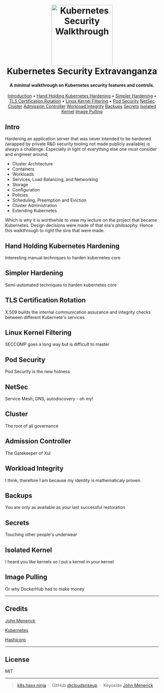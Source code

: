 
<h1 align="center">
  <br>
  <a href="https://k8s.haxx.ninja"><img src="https://github.com/cloudsriseup/Kubernetes_Security_Basics_Walkthrough/raw/main/images/logo.jpg" alt="Kubernetes Security Walkthrough" width="200"></a>
  <br>
  Kubernetes Security Extravanganza
  <br>
</h1>

<h4 align="center">A minimal walkthrough on Kubernetes security features and controls.</h4>


<p align="center">
  <a href="#intro">Introduction</a> •
  <a href="#harder">Hand Holding Kubernetes Hardening</a> •
  <a href="#hardener">Simpler Hardening</a> •
  <a href="#x509">TLS Certification Rotation</a> •
  <a href="#seccomp">Linux Kernel Filtering</a> •
  <a href="#podsec">Pod Security</a>
  <a href="#netsec">NetSec</a>
  <a href="#cluster">Cluster</a>
  <a href="#admission">Admission Controller</a>
  <a href="#integrity">Workload Integrity</a>
  <a href="#backups">Backups</a>
  <a href="#secrets">Secrets</a>
  <a href="#gvisor">Isolated Kernel</a>
  <a href="#image">Image Pulling</a>

</p>


## Intro

Hardening an application server that was never intended to be hardened (wrapped by private R&D security tooling not made publicly available) is always a challenge.  Especially in light of everything else one must consider and engineer around;

* Cluster Architecture
* Containers
* Workloads
* Services, Load Balancing, and Networking
* Storage
* Configuration
* Policies
* Scheduling, Preemption and Eviction
* Cluster Administration
* Extending Kubernetes

Which is why it is worthwhile to view my lecture on the project that became Kubernetes.  Design decisions were made of that era's philosophy.  Hence this walkthrough to right the sins that were made.



## Hand Holding Kubernetes Hardening
Interesting manual techniques to harden kubernetes core

## Simpler Hardening
Semi-automated techniques to harden kubernetes core

## TLS Certification Rotation
X.509 builds the internal communication assurance and integrity checks between different Kubernete's services
## Linux Kernel Filtering
SECCOMP goes a long way but is difficult to master

## Pod Security
Pod Security is the new hotness

## NetSec
Service Mesh, DNS, autodiscovery - oh my!

## Cluster
The root of all governance

## Admission Controller
The Gatekeeper of Xul

## Workload Integrity
I think, therefore I am because my identity is mathematicaly proven. 

## Backups
You are only as available as your last successful restoration

## Secrets
Touching other people's underwear

## Isolated Kernel
I heard you like kernels so I put a kernel in your kernel

## Image Pulling
Or why DockerHub had to make money






----


## Credits

 [John Menerick](https://haxx.ninja)

 [Kubernetes](https://kubernetes.io)

 [Hashicorp](https://hashicorp.com)


---

## License

MIT

---

> [k8s.haxx.ninja](https://k8s.haxx.ninja) &nbsp;&middot;&nbsp;
> GitHub [@cloudsriseup](https://github.com/cloudsriseup) &nbsp;&middot;&nbsp;
> Keyoxide [John Menerick](https://keyoxide.org/34904984AC278D90AB17FCF599519FE194F7637A)
